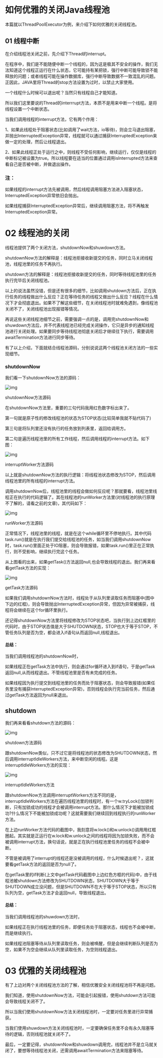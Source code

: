 # 如何优雅的关闭Java线程池

本篇就以ThreadPoolExecutor为例，来介绍下如何优雅的关闭线程池。

## 01 线程中断

在介绍线程池关闭之前，先介绍下Thread的interrupt。

在程序中，我们是不能随便中断一个线程的，因为这是极其不安全的操作，我们无法知道这个线程正运行在什么状态，它可能持有某把锁，强行中断可能导致锁不能释放的问题；或者线程可能在操作数据库，强行中断导致数据不一致混乱的问题。正因此，JAVA里将Thread的stop方法设置为过时，以禁止大家使用。

一个线程什么时候可以退出呢？当然只有线程自己才能知道。

所以我们这里要说的Thread的interrrupt方法，本质不是用来中断一个线程。是将线程设置一个中断状态。

当我们调用线程的interrupt方法，它有两个作用：

1、如果此线程处于阻塞状态(比如调用了wait方法，io等待)，则会立马退出阻塞，并抛出InterruptedException异常，线程就可以通过捕获InterruptedException来做一定的处理，然后让线程退出。

2、如果此线程正处于运行之中，则线程不受任何影响，继续运行，仅仅是线程的中断标记被设置为true。所以线程要在适当的位置通过调用isInterrupted方法来查看自己是否被中断，并做退出操作。

### **注**：

如果线程的interrupt方法先被调用，然后线程调用阻塞方法进入阻塞状态，InterruptedException异常依旧会抛出。

如果线程捕获InterruptedException异常后，继续调用阻塞方法，将不再触发InterruptedException异常。

# 02 线程池的关闭

线程池提供了两个关闭方法，shutdownNow和shuwdown方法。

shutdownNow方法的解释是：线程池拒接收新提交的任务，同时立马关闭线程池，线程池里的任务不再执行。

shutdown方法的解释是：线程池拒接收新提交的任务，同时等待线程池里的任务执行完毕后关闭线程池。

以上的说法虽然没错，但是还有很多的细节，比如调用shutdown方法后，正在执行任务的线程做出什么反应？正在等待任务的线程又做出什么反应？线程在什么情况下才会彻底退出。如果不了解这些细节，在关闭线程池时就难免遇到，像线程池关闭不了，关闭线程池出现报错等情况。

再说这些关闭线程池细节之前，需要强调一点的是，调用完shutdownNow和shuwdown方法后，并不代表线程池已经完成关闭操作，它只是异步的通知线程池进行关闭处理。如果要同步等待线程池彻底关闭后才继续往下执行，需要调用awaitTermination方法进行同步等待。

有了以上介绍，下面就结合线程池源码，分别说说这两个线程池关闭方法的一些实现细节。

### shutdownNow

我们看一下shutdownNow方法的源码：

![img](../images/threadpool01.webp)

shutdownNow方法源码

在shutdownNow方法里，重要的三句代码我用红色数字标出来了。

第一句就是原子性的修改线程池的状态为STOP状态(比较简单我就不贴代码了)

第三句是将队列里还没有执行的任务放到列表里，返回给调用方。

第二句是遍历线程池里的所有工作线程，然后调用线程的interrupt方法。如下图：

![img](../images/threadpool02.webp)

interruptWorker方法源码

以上就是shutdownNow方法的执行逻辑：将线程池状态修改为STOP，然后调用线程池里的所有线程的interrupt方法。

调用shutdownNow后，线程池里的线程会做如何反应呢？那就要看，线程池里线程正在执行的代码逻辑了。其在线程池的runWorker方法里(对线程池的执行原理不了解的，请看之前的文章)，其代码如下：

![img](../images/threadpool03.webp)

runWorker方法源码

正常情况下，线程池里的线程，就是在这个while循环里不停地执行。其中代码task.run()就是在执行我们提交给线程池的任务，如当我们调用shutdownNow时，task.run()里面正处于IO阻塞，则会导致报错，如果task.run()里正在正常执行，则不受影响，继续执行完这个任务。

从上图看的出来，如果getTask()方法返回null,也会导致线程的退出。我们再来看看getTask方法的实现：

![img](../images/threadpool04.webp)

getTask方法源码

如果我们调用shutdownNow方法时，线程处于从队列里读取任务而阻塞中(图中下边的红框)，则会导致抛出InterruptedException异常，但因为异常被捕获，线程将会继续在这个for循环里执行。

还记得shutdownNow方法里将线程修改为STOP状态吧，当执行到上边红框里的代码时，由于STOP状态值是大于SHUTDOWN状态，STOP也大于等于STOP，不管任务队列是否为空，都会进入if语句从而返回null,线程退出。

#### 总结：

当我们调用线程池的shutdownNow时，

如果线程正在getTask方法中执行，则会通过for循环进入到if语句，于是getTask返回null,从而线程退出。不管线程池里是否有未完成的任务。

如果线程因为执行提交到线程池里的任务而处于阻塞状态，则会导致报错(如果任务里没有捕获InterruptedException异常)，否则线程会执行完当前任务，然后通过getTask方法返回为null来退出。

## shutdown

我们再来看看shutdown方法的源码：

![img](../images/threadpool05.webp)

shutdown方法源码

跟shutdownNow类似，只不过它是将线程池的状态修改为SHUTDOWN状态，然后调用interruptIdleWorkers方法，来中断空闲的线程。这是interruptIdleWorkers方法的实现：

![img](../images/threadpool06.webp)

interruptIdleWorkers方法

跟shutdownNow方法调用interruptWorkers方法不同的是，interruptIdleWorkers方法在遍历线程池里的线程时，有一个w.tryLock()加锁判断，只有加锁成功的线程才会被调用interrupt方法。那什么情况下才能被加锁成功?什么情况下不能被加锁成功呢？这就需要我们继续回到线程执行的runWorker方法。

在上边runWorker方法代码的截图中，我刻意将w.lock()和w.unlock()调用用红框圈起。其实就是正运行在w.lock和w.unlock之间的线程将因为加锁失败，而不会被调用interrupt方法，换句话说，就是正在执行线程池里任务的线程不会被中断。

不管是被调用了interrupt的线程还是没被调用的线程，什么时候退出呢？，这就要看getTask方法的返回是否为null了。

在getTask里的if判断(上文中getTask代码截图中上边红色方框的代码)中，由于线程池被shutdown方法修改为SHUTDOWN状态，SHUTDOWN大于等于SHUTDOWN成立没问题，但是SHUTDOWN不在大于等于STOP状态，所以只有队列为空，getTask方法才会返回null，导致线程退出。

#### 总结：

当我们调用线程池的shuwdown方法时，

如果线程正在执行线程池里的任务，即便任务处于阻塞状态，线程也不会被中断，而是继续执行。

如果线程池阻塞等待从队列里读取任务，则会被唤醒，但是会继续判断队列是否为空，如果不为空会继续从队列里读取任务，为空则线程退出。

# 03 优雅的关闭线程池

有了上边对两个关闭线程池方法的了解，相信优雅安全关闭线程池将不再是问题。

我们知道，使用shutdownNow方法，可能会引起报错，使用shutdown方法可能会导致线程关闭不了。

所以当我们使用shutdownNow方法关闭线程池时，一定要对任务里进行异常捕获。

当我们使用shuwdown方法关闭线程池时，一定要确保任务里不会有永久阻塞等待的逻辑，否则线程池就关闭不了。

最后，一定要记得，shutdownNow和shuwdown调用完，线程池并不是立马就关闭了，要想等待线程池关闭，还需调用awaitTermination方法来阻塞等待。